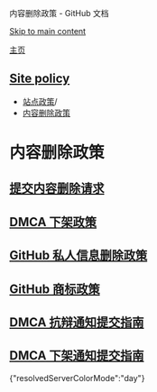 内容删除政策 - GitHub 文档

[Skip to main content](#main-content)

[主页](/zh)

[Site policy](/zh/site-policy)
----------

* [站点政策](/zh/site-policy)/
* [内容删除政策](/zh/site-policy/content-removal-policies)

内容删除政策
==========

[提交内容删除请求](/zh/site-policy/content-removal-policies/submitting-content-removal-requests)
----------

[DMCA 下架政策](/zh/site-policy/content-removal-policies/dmca-takedown-policy)
----------

[GitHub 私人信息删除政策](/zh/site-policy/content-removal-policies/github-private-information-removal-policy)
----------

[GitHub 商标政策](/zh/site-policy/content-removal-policies/github-trademark-policy)
----------

[DMCA 抗辩通知提交指南](/zh/site-policy/content-removal-policies/guide-to-submitting-a-dmca-counter-notice)
----------

[DMCA 下架通知提交指南](/zh/site-policy/content-removal-policies/guide-to-submitting-a-dmca-takedown-notice)
----------

{"resolvedServerColorMode":"day"}
